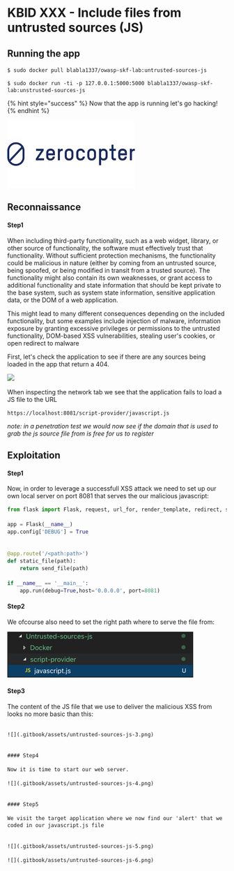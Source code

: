 # KBID XXX - Include files from untrusted sources (JS)

## Running the app

```
$ sudo docker pull blabla1337/owasp-skf-lab:untrusted-sources-js
```

```text
$ sudo docker run -ti -p 127.0.0.1:5000:5000 blabla1337/owasp-skf-lab:unstrusted-sources-js
```

{% hint style="success" %}
 Now that the app is running let's go hacking!
{% endhint %}

![Docker image and write-up thanks to Zerocopter!](.gitbook/assets/zerocopter-logo.jpeg)

## Reconnaissance

#### Step1

When including third-party functionality, such as a web widget, library, or other source of functionality, the software must effectively trust that functionality. Without sufficient protection mechanisms, the functionality could be malicious in nature (either by coming from an untrusted source, being spoofed, or being modified in transit from a trusted source). The functionality might also contain its own weaknesses, or grant access to additional functionality and state information that should be kept private to the base system, such as system state information, sensitive application data, or the DOM of a web application.

This might lead to many different consequences depending on the included functionality, but some examples include injection of malware, information exposure by granting excessive privileges or permissions to the untrusted functionality, DOM-based XSS vulnerabilities, stealing user's cookies, or open redirect to malware

First, let's check the application to see if there are any sources being loaded in the app that return a 404.

![](.gitbook/assets/untrusted-sources-1.png)

When inspecting the network tab we see that the application fails to load a JS file to the URL 

```
https://localhost:8081/script-provider/javascript.js
```

*note: in a penetration test we would now see if the domain that is used to grab the js source file from is free for us to register*


## Exploitation

#### Step1

Now, in order to leverage a successfull XSS attack we need to set up our own local server on port 8081
that serves the our malicious javascript:

```python
from flask import Flask, request, url_for, render_template, redirect, send_file

app = Flask(__name__)
app.config['DEBUG'] = True


@app.route('/<path:path>')
def static_file(path):
    return send_file(path)

if __name__ == '__main__':
    app.run(debug=True,host='0.0.0.0', port=8081)
```

#### Step2

We ofcourse also need to set the right path where to serve the file from:

![](.gitbook/assets/untrusted-sources-js-2.png)


#### Step3

The content of the JS file that we use to deliver the malicious XSS from looks no more basic than
this:

```

![](.gitbook/assets/untrusted-sources-js-3.png)


#### Step4 

Now it is time to start our web server.

![](.gitbook/assets/untrusted-sources-js-4.png)


#### Step5 

We visit the target application where we now find our 'alert' that we coded in our javascript.js file


![](.gitbook/assets/untrusted-sources-js-5.png)

![](.gitbook/assets/untrusted-sources-js-6.png)

